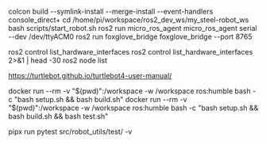 colcon build --symlink-install --merge-install --event-handlers console_direct+
cd /home/pi/workspace/ros2_dev_ws/my_steel-robot_ws
bash scripts/start_robot.sh 
ros2 run micro_ros_agent micro_ros_agent serial --dev /dev/ttyACM0
ros2 run foxglove_bridge foxglove_bridge --port 8765

 ros2 control list_hardware_interfaces
 ros2 control list_hardware_interfaces 2>&1 | head -30
 ros2 node list


https://turtlebot.github.io/turtlebot4-user-manual/

docker run --rm -v "$(pwd)":/workspace -w /workspace ros:humble bash -c "bash setup.sh && bash build.sh"  
docker run --rm -v "$(pwd)":/workspace -w /workspace ros:humble bash -c "bash setup.sh && bash build.sh && bash test.sh"  

pipx run pytest src/robot_utils/test/ -v   
